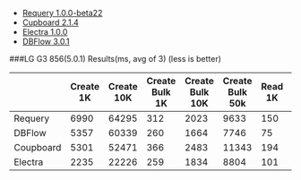 * [Requery 1.0.0-beta22][1]
* [Cupboard 2.1.4][2]
* [Electra 1.0.0][3]
* [DBFlow 3.0.1][4]

###LG G3 856(5.0.1) Results(ms, avg of 3) (less is better)

|           | Create 1K | Create 10K | Create Bulk 1K | Create Bulk 10K | Create Bulk 50k | Read 1K | Read 10K | Read 50k |
|-----------|-----------|------------|----------------|-----------------|-----------------|---------|----------|----------|
| Requery   | 6990      | 64295      | 312            | 2023            | 9633            | 150     | 2446     | 15008    |
| DBFlow    | 5357      | 60339      | 260            | 1664            | 7746            | 75      | 1042     | 10662    |
| Coupboard | 5301      | 52471      | 366            | 2483            | 11343           | 194     | 1582     | 12071    |
| Electra   | 2235      | 22226      | 259            | 1834            | 8804            | 101     | 948      | 7798     |

[1]: https://github.com/requery/requery
[2]: https://bitbucket.org/littlerobots/cupboard
[3]: https://bitbucket.org/txdrive/electra
[4]: https://github.com/Raizlabs/DBFlow
